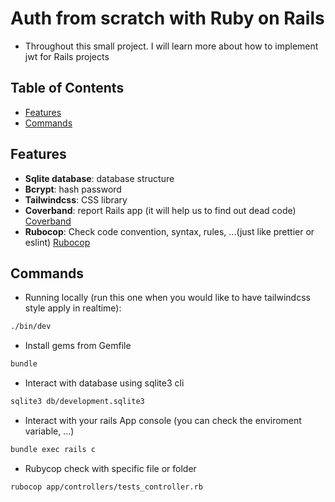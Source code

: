 # Auth from scratch with Ruby on Rails

- Throughout this small project. I will learn more about how to implement jwt for Rails projects

## Table of Contents

- [Features](#features)
- [Commands](#commands)

## Features

- **Sqlite database**: database structure
- **Bcrypt**: hash password
- **Tailwindcss**: CSS library
- **Coverband**: report Rails app (it will help us to find out dead code) [Coverband](https://github.com/danmayer/coverband)
- **Rubocop**: Check code convention, syntax, rules, ...(just like prettier or eslint) [Rubocop](https://github.com/rubocop/rubocop)

## Commands

- Running locally (run this one when you would like to have tailwindcss style apply in realtime):

```bash
./bin/dev
```

- Install gems from Gemfile

```bash
bundle
```

- Interact with database using sqlite3 cli

```bash
sqlite3 db/development.sqlite3
```

- Interact with your rails App console (you can check the enviroment variable, ...)

```bash
bundle exec rails c
```

- Rubycop check with specific file or folder

```bash
rubocop app/controllers/tests_controller.rb
```
